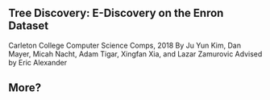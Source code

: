 ## Tree Discovery: E-Discovery on the Enron Dataset
Carleton College Computer Science Comps, 2018
By Ju Yun Kim, Dan Mayer, Micah Nacht, Adam Tigar, Xingfan Xia, and Lazar Zamurovic
Advised by Eric Alexander


## More?
